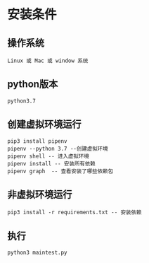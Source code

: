 # 安装条件
## 操作系统
    Linux 或 Mac 或 window 系统
## python版本
    python3.7    
## 创建虚拟环境运行
    pip3 install pipenv
    pipenv --python 3.7 --创建虚拟环境
    pipenv shell -- 进入虚拟环境
    pipenv install -- 安装所有依赖
    pipenv graph  -- 查看安装了哪些依赖包 
## 非虚拟环境运行
    pip3 install -r requirements.txt -- 安装依赖
    
## 执行
    python3 maintest.py
   





